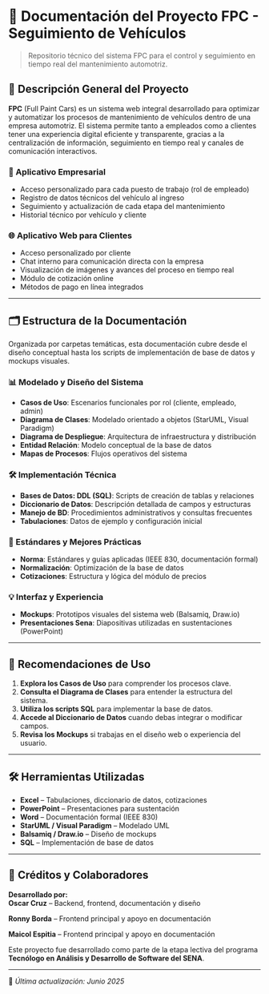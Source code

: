 # 🚗 Documentación del Proyecto FPC - Seguimiento de Vehículos

> Repositorio técnico del sistema FPC para el control y seguimiento en tiempo real del mantenimiento automotriz.

## 🧩 Descripción General del Proyecto

**FPC** (Full Paint Cars) es un sistema web integral desarrollado para optimizar y automatizar los procesos de mantenimiento de vehículos dentro de una empresa automotriz. El sistema permite tanto a empleados como a clientes tener una experiencia digital eficiente y transparente, gracias a la centralización de información, seguimiento en tiempo real y canales de comunicación interactivos.

### 🏢 Aplicativo Empresarial

- Acceso personalizado para cada puesto de trabajo (rol de empleado)
- Registro de datos técnicos del vehículo al ingreso
- Seguimiento y actualización de cada etapa del mantenimiento
- Historial técnico por vehículo y cliente

### 🌐 Aplicativo Web para Clientes

- Acceso personalizado por cliente
- Chat interno para comunicación directa con la empresa
- Visualización de imágenes y avances del proceso en tiempo real
- Módulo de cotización online
- Métodos de pago en línea integrados

---

## 🗂️ Estructura de la Documentación

Organizada por carpetas temáticas, esta documentación cubre desde el diseño conceptual hasta los scripts de implementación de base de datos y mockups visuales.

### 📊 Modelado y Diseño del Sistema

- **Casos de Uso**: Escenarios funcionales por rol (cliente, empleado, admin)
- **Diagrama de Clases**: Modelado orientado a objetos (StarUML, Visual Paradigm)
- **Diagrama de Despliegue**: Arquitectura de infraestructura y distribución
- **Entidad Relación**: Modelo conceptual de la base de datos
- **Mapas de Procesos**: Flujos operativos del sistema

### 🛠️ Implementación Técnica

- **Bases de Datos: DDL (SQL)**: Scripts de creación de tablas y relaciones
- **Diccionario de Datos**: Descripción detallada de campos y estructuras
- **Manejo de BD**: Procedimientos administrativos y consultas frecuentes
- **Tabulaciones**: Datos de ejemplo y configuración inicial

### 📐 Estándares y Mejores Prácticas

- **Norma**: Estándares y guías aplicadas (IEEE 830, documentación formal)
- **Normalización**: Optimización de la base de datos
- **Cotizaciones**: Estructura y lógica del módulo de precios

### 💡 Interfaz y Experiencia

- **Mockups**: Prototipos visuales del sistema web (Balsamiq, Draw.io)
- **Presentaciones Sena**: Diapositivas utilizadas en sustentaciones (PowerPoint)

---

## 🧪 Recomendaciones de Uso

1. **Explora los Casos de Uso** para comprender los procesos clave.
2. **Consulta el Diagrama de Clases** para entender la estructura del sistema.
3. **Utiliza los scripts SQL** para implementar la base de datos.
4. **Accede al Diccionario de Datos** cuando debas integrar o modificar campos.
5. **Revisa los Mockups** si trabajas en el diseño web o experiencia del usuario.

---

## 🛠️ Herramientas Utilizadas

- **Excel** – Tabulaciones, diccionario de datos, cotizaciones
- **PowerPoint** – Presentaciones para sustentación
- **Word** – Documentación formal (IEEE 830)
- **StarUML / Visual Paradigm** – Modelado UML
- **Balsamiq / Draw.io** – Diseño de mockups
- **SQL** – Implementación de base de datos

---

## 👥 Créditos y Colaboradores

**Desarrollado por:**  
**Oscar Cruz** – Backend, frontend, documentación y diseño  

**Ronny Borda** – Frontend principal y  apoyo en documentación 

**Maicol Espitia** – Frontend principal y apoyo en documentación

Este proyecto fue desarrollado como parte de la etapa lectiva del programa **Tecnólogo en Análisis y Desarrollo de Software del SENA**.

---

📅 *Última actualización: Junio 2025*

